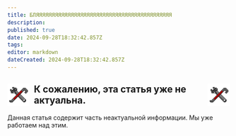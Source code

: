 ```yaml
---
title: БЛЯЯЯЯЯЯЯЯЯЯЯЯЯЯЯЯЯЯЯЯЯЯЯЯЯЯЯЯЯЯЯЯЯЯЯЯЯЯЯЯЯЯЯ
description: 
published: true
date: 2024-09-28T18:32:42.857Z
tags: 
editor: markdown
dateCreated: 2024-09-28T18:32:42.857Z
---
```


<div class="warning-banner">
  <img src="/guides/engineering.png" style="float: left; margin-right: 10px; width: 50px; height: 50px;">
  <img src="/guides/engineering.png" style="float: right; margin-left: 10px; width: 50px; height: 50px;">
  <h2>К сожалению, эта статья уже не актуальна.</h2>
  <p>Данная статья содержит часть неактуальной информации. Мы уже работаем над этим.</p>
</div>
